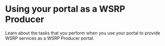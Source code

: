 # Using your portal as a WSRP Producer

Learn about the tasks that you perform when you use your portal to provide WSRP services as a WSRP Producer portal.

<!----------
1.  [How to access the Producer WSDL](wsrpr_prod_wsdl.md)  
As a Producer you must provide the URL for the Producer WSDL service description document to the Consumer.
2.  [Securing a WSRP Producer portal](../portal_wsrp_producer/securing_wsrp_prod_portal/index.md)  
To secure provided portlets, you can configure the WSRP Producer for web service message security, for example, for message authentication. If you configure message authentication, you must also configure Portal Access Control.
3.  [Information that the Producer exchanges with the Consumer](../portal_wsrp_producer/wsrp_producer_info/index.md)  
As a WSRP Producer, you must provide information to Consumers of your WSRP services so that they can prepare for consuming them as remote portlets. Depending on the configuration, you might also need information from the Consumer.
4.  [Providing WSRP services as a Producer](../portal_wsrp_producer/providing_wsrp_services_as_producer/index.md)  
After you prepared your portal as a Producer portal, you can provide your portlets through WSRP. Providing portlets makes them available to Consumers. They can integrate them into their Consumer portals and use them as remote portlets. You can also withdraw portlets from being provided through WSRP. Consumer portals can then no longer use them.
5.  [Exporting customized WSRP portlet instances by using the XML configuration interface](wsrpr_prod_xmlxp_custplt.md)  
If consumed portlets are customized on the Consumers portal, then the Producer can export the customized instances of those portlets by using the XML configuration interface.
6.  [Changing the WSRP Producer context root](wsrpt_chg_prod_uri.md)  
The context root for the WSRP Producer references the context root for the WSRP Producer facade servlet. This context root is the entry point for all WSRP protocol traffic, and you can change the context root as required to support your environment. This customization is optional. ---->


